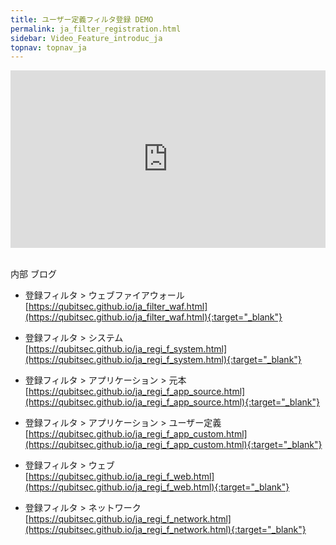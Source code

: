 ```yaml
---
title: ユーザー定義フィルタ登録 DEMO
permalink: ja_filter_registration.html
sidebar: Video_Feature_introduc_ja
topnav: topnav_ja
---
```


<style>.embed-container { position: relative; padding-bottom: 56.25%; height: 0; overflow: hidden; max-width: 100%; } .embed-container iframe, .embed-container object, .embed-container embed { position: absolute; top: 0; left: 0; width: 100%; height: 100%; }</style><div class='embed-container'><iframe src='https://www.youtube.com/embed/0eABi8J2DMY' frameborder='0' allowfullscreen></iframe></div>

<br />

内部 ブログ  

- 登録フィルタ > ウェブファイアウォール   
[https://qubitsec.github.io/ja_filter_waf.html](https://qubitsec.github.io/ja_filter_waf.html){:target="_blank"}

- 登録フィルタ > システム   
[https://qubitsec.github.io/ja_regi_f_system.html](https://qubitsec.github.io/ja_regi_f_system.html){:target="_blank"}

- 登録フィルタ > アプリケーション > 元本   
[https://qubitsec.github.io/ja_regi_f_app_source.html](https://qubitsec.github.io/ja_regi_f_app_source.html){:target="_blank"}

- 登録フィルタ > アプリケーション > ユーザー定義   
[https://qubitsec.github.io/ja_regi_f_app_custom.html](https://qubitsec.github.io/ja_regi_f_app_custom.html){:target="_blank"}

- 登録フィルタ > ウェブ   
[https://qubitsec.github.io/ja_regi_f_web.html](https://qubitsec.github.io/ja_regi_f_web.html){:target="_blank"}

- 登録フィルタ > ネットワーク   
[https://qubitsec.github.io/ja_regi_f_network.html](https://qubitsec.github.io/ja_regi_f_network.html){:target="_blank"}
